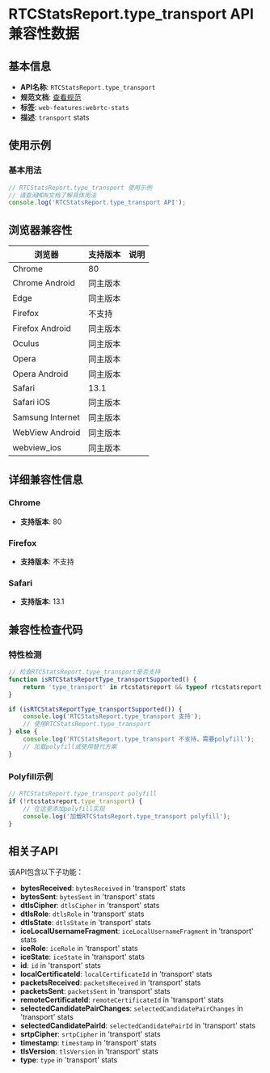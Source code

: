 # RTCStatsReport.type_transport API 兼容性数据

## 基本信息

- **API名称**: `RTCStatsReport.type_transport`
- **规范文档**: [查看规范](https://w3c.github.io/webrtc-stats/#dom-rtcstatstype-transport)
- **标签**: `web-features:webrtc-stats`
- **描述**: `transport` stats

## 使用示例

### 基本用法

```javascript
// RTCStatsReport.type_transport 使用示例
// 请查阅MDN文档了解具体用法
console.log('RTCStatsReport.type_transport API');
```

## 浏览器兼容性

| 浏览器 | 支持版本 | 说明 |
|--------|----------|------|
| Chrome | 80 |  |
| Chrome Android | 同主版本 |  |
| Edge | 同主版本 |  |
| Firefox | 不支持 |  |
| Firefox Android | 同主版本 |  |
| Oculus | 同主版本 |  |
| Opera | 同主版本 |  |
| Opera Android | 同主版本 |  |
| Safari | 13.1 |  |
| Safari iOS | 同主版本 |  |
| Samsung Internet | 同主版本 |  |
| WebView Android | 同主版本 |  |
| webview_ios | 同主版本 |  |

## 详细兼容性信息

### Chrome

- **支持版本**: 80

### Firefox

- **支持版本**: 不支持

### Safari

- **支持版本**: 13.1

## 兼容性检查代码

### 特性检测

```javascript
// 检查RTCStatsReport.type_transport是否支持
function isRTCStatsReportType_transportSupported() {
    return 'type_transport' in rtcstatsreport && typeof rtcstatsreport.type_transport === 'function';
}

if (isRTCStatsReportType_transportSupported()) {
    console.log('RTCStatsReport.type_transport 支持');
    // 使用RTCStatsReport.type_transport
} else {
    console.log('RTCStatsReport.type_transport 不支持，需要polyfill');
    // 加载polyfill或使用替代方案
}
```

### Polyfill示例

```javascript
// RTCStatsReport.type_transport polyfill
if (!rtcstatsreport.type_transport) {
    // 在这里添加polyfill实现
    console.log('加载RTCStatsReport.type_transport polyfill');
}
```

## 相关子API

该API包含以下子功能：

- **bytesReceived**: `bytesReceived` in 'transport' stats
- **bytesSent**: `bytesSent` in 'transport' stats
- **dtlsCipher**: `dtlsCipher` in 'transport' stats
- **dtlsRole**: `dtlsRole` in 'transport' stats
- **dtlsState**: `dtlsState` in 'transport' stats
- **iceLocalUsernameFragment**: `iceLocalUsernameFragment` in 'transport' stats
- **iceRole**: `iceRole` in 'transport' stats
- **iceState**: `iceState` in 'transport' stats
- **id**: `id` in 'transport' stats
- **localCertificateId**: `localCertificateId` in 'transport' stats
- **packetsReceived**: `packetsReceived` in 'transport' stats
- **packetsSent**: `packetsSent` in 'transport' stats
- **remoteCertificateId**: `remoteCertificateId` in 'transport' stats
- **selectedCandidatePairChanges**: `selectedCandidatePairChanges` in 'transport' stats
- **selectedCandidatePairId**: `selectedCandidatePairId` in 'transport' stats
- **srtpCipher**: `srtpCipher` in 'transport' stats
- **timestamp**: `timestamp` in 'transport' stats
- **tlsVersion**: `tlsVersion` in 'transport' stats
- **type**: `type` in 'transport' stats

